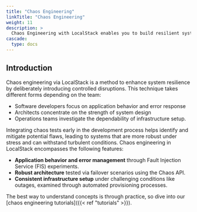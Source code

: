 ```yaml
---
title: "Chaos Engineering"
linkTitle: "Chaos Engineering"
weight: 11
description: >
  Chaos Engineering with LocalStack enables you to build resilient systems early on
cascade:
  type: docs
---
```


## Introduction

Chaos engineering via LocalStack is a method to enhance system resilience by deliberately introducing controlled disruptions.
This technique takes different forms depending on the team: 

- Software developers focus on application behavior and error response
- Architects concentrate on the strength of system design
- Operations teams investigate the dependability of infrastructure setup. 

Integrating chaos tests early in the development process helps identify and mitigate potential flaws, leading to systems that are more robust under stress and can withstand turbulent conditions.
Chaos engineering in LocalStack encompasses the following features:

- **Application behavior and error management** through Fault Injection Service (FIS) experiments.
- **Robust architecture** tested via failover scenarios using the Chaos API.
- **Consistent infrastructure setup** under challenging conditions like outages, examined through automated provisioning processes.

The best way to understand concepts is through practice, so dive into our [chaos engineering tutorials]({{< ref "tutorials" >}}).
